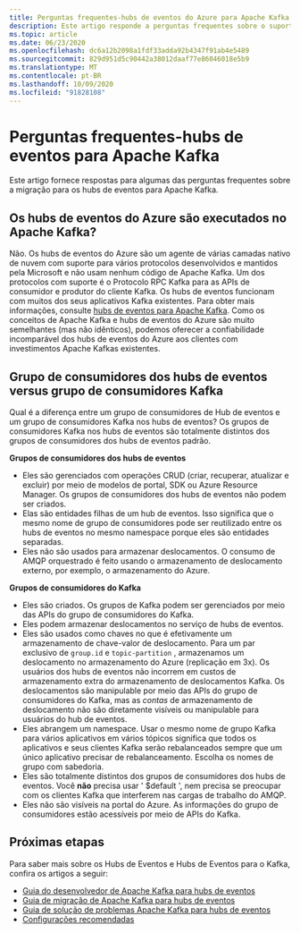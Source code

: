 ```yaml
---
title: Perguntas frequentes-hubs de eventos do Azure para Apache Kafka
description: Este artigo responde a perguntas frequentes sobre o suporte dos hubs de eventos do Azure para clientes Apache Kafka não cobertos em outro lugar.
ms.topic: article
ms.date: 06/23/2020
ms.openlocfilehash: dc6a12b2098a1fdf33adda92b4347f91ab4e5489
ms.sourcegitcommit: 829d951d5c90442a38012daaf77e86046018e5b9
ms.translationtype: MT
ms.contentlocale: pt-BR
ms.lasthandoff: 10/09/2020
ms.locfileid: "91828108"
---
```

# <a name="frequently-asked-questions---event-hubs-for-apache-kafka"></a>Perguntas frequentes-hubs de eventos para Apache Kafka 
Este artigo fornece respostas para algumas das perguntas frequentes sobre a migração para os hubs de eventos para Apache Kafka.

## <a name="does-azure-event-hubs-run-on-apache-kafka"></a>Os hubs de eventos do Azure são executados no Apache Kafka?

Não. Os hubs de eventos do Azure são um agente de várias camadas nativo de nuvem com suporte para vários protocolos desenvolvidos e mantidos pela Microsoft e não usam nenhum código de Apache Kafka. Um dos protocolos com suporte é o Protocolo RPC Kafka para as APIs de consumidor e produtor do cliente Kafka. Os hubs de eventos funcionam com muitos dos seus aplicativos Kafka existentes. Para obter mais informações, consulte [hubs de eventos para Apache Kafka](event-hubs-for-kafka-ecosystem-overview.md). Como os conceitos de Apache Kafka e hubs de eventos do Azure são muito semelhantes (mas não idênticos), podemos oferecer a confiabilidade incomparável dos hubs de eventos do Azure aos clientes com investimentos Apache Kafkas existentes. 

## <a name="event-hubs-consumer-group-vs-kafka-consumer-group"></a>Grupo de consumidores dos hubs de eventos versus grupo de consumidores Kafka
Qual é a diferença entre um grupo de consumidores de Hub de eventos e um grupo de consumidores Kafka nos hubs de eventos? Os grupos de consumidores Kafka nos hubs de eventos são totalmente distintos dos grupos de consumidores dos hubs de eventos padrão.

**Grupos de consumidores dos hubs de eventos**

- Eles são gerenciados com operações CRUD (criar, recuperar, atualizar e excluir) por meio de modelos de portal, SDK ou Azure Resource Manager. Os grupos de consumidores dos hubs de eventos não podem ser criados.
- Elas são entidades filhas de um hub de eventos. Isso significa que o mesmo nome de grupo de consumidores pode ser reutilizado entre os hubs de eventos no mesmo namespace porque eles são entidades separadas.
- Eles não são usados para armazenar deslocamentos. O consumo de AMQP orquestrado é feito usando o armazenamento de deslocamento externo, por exemplo, o armazenamento do Azure.

**Grupos de consumidores do Kafka**

- Eles são criados.  Os grupos de Kafka podem ser gerenciados por meio das APIs do grupo de consumidores do Kafka.
- Eles podem armazenar deslocamentos no serviço de hubs de eventos.
- Eles são usados como chaves no que é efetivamente um armazenamento de chave-valor de deslocamento. Para um par exclusivo de `group.id` e `topic-partition` , armazenamos um deslocamento no armazenamento do Azure (replicação em 3x). Os usuários dos hubs de eventos não incorrem em custos de armazenamento extra do armazenamento de deslocamentos Kafka. Os deslocamentos são manipulable por meio das APIs do grupo de consumidores do Kafka, mas as *contas* de armazenamento de deslocamento não são diretamente visíveis ou manipulable para usuários do hub de eventos.  
- Eles abrangem um namespace. Usar o mesmo nome de grupo Kafka para vários aplicativos em vários tópicos significa que todos os aplicativos e seus clientes Kafka serão rebalanceados sempre que um único aplicativo precisar de rebalanceamento.  Escolha os nomes de grupo com sabedoria.
- Eles são totalmente distintos dos grupos de consumidores dos hubs de eventos. Você **não** precisa usar ' $default ', nem precisa se preocupar com os clientes Kafka que interferem nas cargas de trabalho do AMQP.
- Eles não são visíveis na portal do Azure. As informações do grupo de consumidores estão acessíveis por meio de APIs do Kafka.

## <a name="next-steps"></a>Próximas etapas
Para saber mais sobre os Hubs de Eventos e Hubs de Eventos para o Kafka, confira os artigos a seguir:  

- [Guia do desenvolvedor de Apache Kafka para hubs de eventos](apache-kafka-developer-guide.md)
- [Guia de migração de Apache Kafka para hubs de eventos](apache-kafka-migration-guide.md)
- [Guia de solução de problemas Apache Kafka para hubs de eventos](apache-kafka-troubleshooting-guide.md)
- [Configurações recomendadas](apache-kafka-configurations.md)

